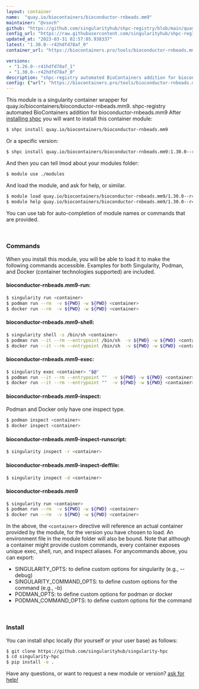 ```yaml
---
layout: container
name:  "quay.io/biocontainers/bioconductor-rnbeads.mm9"
maintainer: "@vsoch"
github: "https://github.com/singularityhub/shpc-registry/blob/main/quay.io/biocontainers/bioconductor-rnbeads.mm9/container.yaml"
config_url: "https://raw.githubusercontent.com/singularityhub/shpc-registry/main/quay.io/biocontainers/bioconductor-rnbeads.mm9/container.yaml"
updated_at: "2023-03-31 02:57:05.938337"
latest: "1.30.0--r42hdfd78af_0"
container_url: "https://biocontainers.pro/tools/bioconductor-rnbeads.mm9"

versions:
 - "1.26.0--r41hdfd78af_1"
 - "1.30.0--r42hdfd78af_0"
description: "shpc-registry automated BioContainers addition for bioconductor-rnbeads.mm9"
config: {"url": "https://biocontainers.pro/tools/bioconductor-rnbeads.mm9", "maintainer": "@vsoch", "description": "shpc-registry automated BioContainers addition for bioconductor-rnbeads.mm9", "latest": {"1.30.0--r42hdfd78af_0": "sha256:d68729d958ff5f34dc78fe6c996bd659877d1ddd6a07541e89e7843e32148803"}, "tags": {"1.26.0--r41hdfd78af_1": "sha256:632a7104529b462dbabce50d1ff43a01fc9b6ff9f3383f49e1bdde747db47fd6", "1.30.0--r42hdfd78af_0": "sha256:d68729d958ff5f34dc78fe6c996bd659877d1ddd6a07541e89e7843e32148803"}, "docker": "quay.io/biocontainers/bioconductor-rnbeads.mm9"}
---
```


This module is a singularity container wrapper for quay.io/biocontainers/bioconductor-rnbeads.mm9.
shpc-registry automated BioContainers addition for bioconductor-rnbeads.mm9
After [installing shpc](#install) you will want to install this container module:


```bash
$ shpc install quay.io/biocontainers/bioconductor-rnbeads.mm9
```

Or a specific version:

```bash
$ shpc install quay.io/biocontainers/bioconductor-rnbeads.mm9:1.30.0--r42hdfd78af_0
```

And then you can tell lmod about your modules folder:

```bash
$ module use ./modules
```

And load the module, and ask for help, or similar.

```bash
$ module load quay.io/biocontainers/bioconductor-rnbeads.mm9/1.30.0--r42hdfd78af_0
$ module help quay.io/biocontainers/bioconductor-rnbeads.mm9/1.30.0--r42hdfd78af_0
```

You can use tab for auto-completion of module names or commands that are provided.

<br>

### Commands

When you install this module, you will be able to load it to make the following commands accessible.
Examples for both Singularity, Podman, and Docker (container technologies supported) are included.

#### bioconductor-rnbeads.mm9-run:

```bash
$ singularity run <container>
$ podman run --rm  -v ${PWD} -w ${PWD} <container>
$ docker run --rm  -v ${PWD} -w ${PWD} <container>
```

#### bioconductor-rnbeads.mm9-shell:

```bash
$ singularity shell -s /bin/sh <container>
$ podman run --it --rm --entrypoint /bin/sh  -v ${PWD} -w ${PWD} <container>
$ docker run --it --rm --entrypoint /bin/sh  -v ${PWD} -w ${PWD} <container>
```

#### bioconductor-rnbeads.mm9-exec:

```bash
$ singularity exec <container> "$@"
$ podman run --it --rm --entrypoint ""  -v ${PWD} -w ${PWD} <container> "$@"
$ docker run --it --rm --entrypoint ""  -v ${PWD} -w ${PWD} <container> "$@"
```

#### bioconductor-rnbeads.mm9-inspect:

Podman and Docker only have one inspect type.

```bash
$ podman inspect <container>
$ docker inspect <container>
```

#### bioconductor-rnbeads.mm9-inspect-runscript:

```bash
$ singularity inspect -r <container>
```

#### bioconductor-rnbeads.mm9-inspect-deffile:

```bash
$ singularity inspect -d <container>
```



#### bioconductor-rnbeads.mm9

```bash
$ singularity run <container>
$ podman run --rm  -v ${PWD} -w ${PWD} <container>
$ docker run --rm  -v ${PWD} -w ${PWD} <container>
```


In the above, the `<container>` directive will reference an actual container provided
by the module, for the version you have chosen to load. An environment file in the
module folder will also be bound. Note that although a container
might provide custom commands, every container exposes unique exec, shell, run, and
inspect aliases. For anycommands above, you can export:

 - SINGULARITY_OPTS: to define custom options for singularity (e.g., --debug)
 - SINGULARITY_COMMAND_OPTS: to define custom options for the command (e.g., -b)
 - PODMAN_OPTS: to define custom options for podman or docker
 - PODMAN_COMMAND_OPTS: to define custom options for the command

<br>

### Install

You can install shpc locally (for yourself or your user base) as follows:

```bash
$ git clone https://github.com/singularityhub/singularity-hpc
$ cd singularity-hpc
$ pip install -e .
```

Have any questions, or want to request a new module or version? [ask for help!](https://github.com/singularityhub/singularity-hpc/issues)